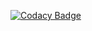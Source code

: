 
[![Codacy Badge](https://api.codacy.com/project/badge/Grade/44bb7cf34e224679a0cdfbe09e556b6b)](https://app.codacy.com/app/gvklive/Financematic?utm_source=github.com&utm_medium=referral&utm_content=ganeshkaple/Financematic&utm_campaign=badger)

